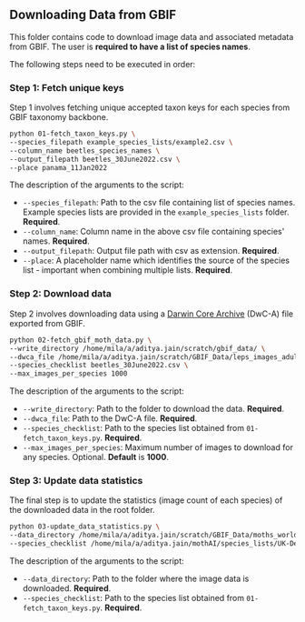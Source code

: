 ## Downloading Data from GBIF 

This folder contains code to download image data and associated metadata from GBIF. The user is **required to have a list of species names**.


The following steps need to be executed in order:

### Step 1: Fetch unique keys
Step 1 involves fetching unique accepted taxon keys for each species from GBIF taxonomy backbone. 
```bash
python 01-fetch_taxon_keys.py \
--species_filepath example_species_lists/example2.csv \
--column_name beetles_species_names \
--output_filepath beetles_30June2022.csv \ 
--place panama_11Jan2022
```
The description of the arguments to the script:
* `--species_filepath`: Path to the csv file containing list of species names. Example species lists are provided in the `example_species_lists` folder. **Required**.
* `--column_name`: Column name in the above csv file containing species' names. **Required**.
* `--output_filepath`: Output file path with csv as extension. **Required**.
* `--place`: A placeholder name which identifies the source of the species list - important when combining multiple lists. **Required**.

### Step 2: Download data
Step 2 involves downloading data using a [Darwin Core Archive](https://ipt.gbif.org/manual/en/ipt/latest/dwca-guide) (DwC-A) file exported from GBIF.  

```bash
python 02-fetch_gbif_moth_data.py \
--write_directory /home/mila/a/aditya.jain/scratch/gbif_data/ \
--dwca_file /home/mila/a/aditya.jain/scratch/GBIF_Data/leps_images_adult-imago.zip
--species_checklist beetles_30June2022.csv \
--max_images_per_species 1000
```

The description of the arguments to the script:

* `--write_directory`: Path to the folder to download the data. **Required**.
* `--dwca_file`: Path to the DwC-A file. **Required**.
* `--species_checklist`: Path to the species list obtained from `01-fetch_taxon_keys.py`. **Required**.
* `--max_images_per_species`: Maximum number of images to download for any species. Optional. **Default** is **1000**.

### Step 3: Update data statistics 
The final step is to update the statistics (image count of each species) of the downloaded data in the root folder.

```bash
python 03-update_data_statistics.py \
--data_directory /home/mila/a/aditya.jain/scratch/GBIF_Data/moths_world/ \
--species_checklist /home/mila/a/aditya.jain/mothAI/species_lists/UK-Denmark_Moth-List_25Apr2023.csv
```

The description of the arguments to the script:

* `--data_directory`: Path to the folder where the image data is downloaded. **Required**.
* `--species_checklist`: Path to the species list obtained from `01-fetch_taxon_keys.py`. **Required**.


